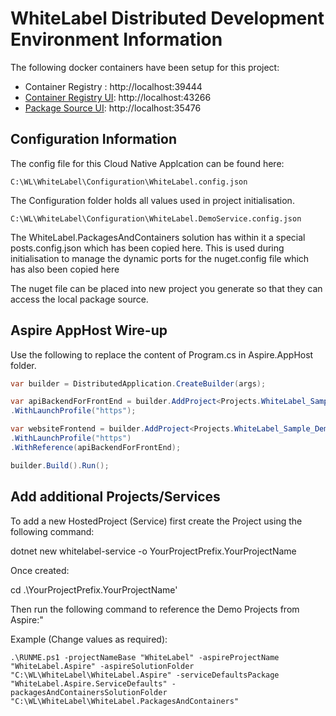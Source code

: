 # WhiteLabel Distributed Development Environment Information 

The following docker containers have been setup for this project: 

- Container Registry : http://localhost:39444
- [Container Registry UI](http://localhost:43266): http://localhost:43266
- [Package Source UI](http://localhost:35476): http://localhost:35476

## Configuration Information 

The config file for this Cloud Native Applcation can be found here:

`C:\WL\WhiteLabel\Configuration\WhiteLabel.config.json`

The Configuration folder holds all values used in project initialisation.

`C:\WL\WhiteLabel\Configuration\WhiteLabel.DemoService.config.json`

The WhiteLabel.PackagesAndContainers solution has within it a special posts.config.json 
which has been copied here. This is used during initialisation to manage the dynamic ports for the nuget.config file which has 
also been copied here

The nuget file can be placed into new project you generate so that they can access the local 
package source.

## Aspire AppHost Wire-up 

Use the following to replace the content of Program.cs in Aspire.AppHost folder.

```csharp
var builder = DistributedApplication.CreateBuilder(args);

var apiBackendForFrontEnd = builder.AddProject<Projects.WhiteLabel_Sample_Demo_WebApi>("website-api-backend-for-frontend")
.WithLaunchProfile("https");

var websiteFrontend = builder.AddProject<Projects.WhiteLabel_Sample_Demo_UserInterface>("website-frontend")
.WithLaunchProfile("https")
.WithReference(apiBackendForFrontEnd);

builder.Build().Run();
```

## Add additional Projects/Services

To add a new HostedProject (Service) first create the Project using the following command:

dotnet new whitelabel-service -o YourProjectPrefix.YourProjectName

Once created:

cd .\YourProjectPrefix.YourProjectName\'

Then run the following command to reference the Demo Projects from Aspire:"

Example (Change values as required):

`.\RUNME.ps1 -projectNameBase "WhiteLabel" -aspireProjectName "WhiteLabel.Aspire" -aspireSolutionFolder "C:\WL\WhiteLabel\WhiteLabel.Aspire" -serviceDefaultsPackage "WhiteLabel.Aspire.ServiceDefaults" -packagesAndContainersSolutionFolder "C:\WL\WhiteLabel\WhiteLabel.PackagesAndContainers"`

